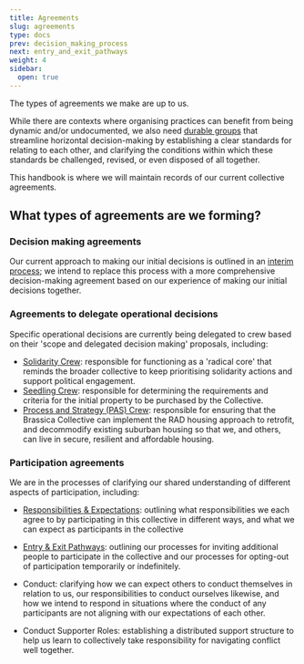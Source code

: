 ```yaml
---
title: Agreements
slug: agreements
type: docs
prev: decision_making_process
next: entry_and_exit_pathways
weight: 4
sidebar:
  open: true
---
```


The types of agreements we make are up to us.

While there are contexts where organising practices can benefit from being dynamic and/or undocumented, we also need [durable groups](https://commonslibrary.org/constitutions-how-to-build-durable-groups/) that streamline horizontal decision-making by establishing a clear standards for relating to each other, and clarifying the conditions within which these standards be challenged, revised, or even disposed of all together. 

This handbook is where we will maintain records of our current collective agreements. 

## What types of agreements are we forming?
 
### Decision making agreements
Our current approach to making our initial decisions is outlined in an [interim process](../interim_processes/decision_making_process); we intend to replace this process with a more comprehensive decision-making agreement based on our experience of making our initial decisions together. 

### Agreements to delegate operational decisions
Specific operational decisions are currently being delegated to crew based on their 'scope and delegated decision making' proposals, including: 
* [Solidarity Crew](solidarity_crew): responsible for functioning as a 'radical core' that reminds the broader collective to keep prioritising solidarity actions and support political engagement. 
* [Seedling Crew](seedling_crew): responsible for determining the requirements and criteria for the initial property to be purchased by the Collective.
* [Process and Strategy (PAS) Crew](pas_crew): responsible for ensuring that the Brassica Collective can implement the RAD housing approach to retrofit, and decommodify existing suburban housing so that we, and others, can live in secure, resilient and affordable housing.

### Participation agreements
We are in the processes of clarifying our shared understanding of different aspects of participation, including: 
* [Responsibilities & Expectations](responsibilities_and_expectations): outlining what responsibilities we each agree to by participating in this collective in different ways, and what we can expect as participants in the collective

* [Entry & Exit Pathways](entry_and_exit_pathways): outlining our processes for inviting additional people to participate in the collective and our processes for opting-out of participation temporarily or indefinitely. 

* Conduct: clarifying how we can expect others to conduct themselves in relation to us, our responsibilities to conduct ourselves likewise, and how we intend to respond in situations where the conduct of any participants are not aligning with our expectations of each other.

* Conduct Supporter Roles: establishing a distributed support structure to help us learn to collectively take responsibility for navigating conflict well together. 



